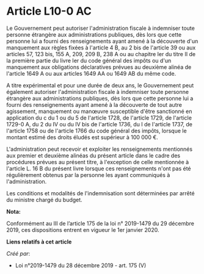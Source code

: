 # Article L10-0 AC

Le Gouvernement peut autoriser l'administration fiscale à indemniser toute personne étrangère aux administrations publiques,
dès lors que cette personne lui a fourni des renseignements ayant amené à la découverte d'un manquement aux règles fixées à
l'article 4 B, au 2 bis de l'article 39 ou aux articles 57, 123 bis, 155 A, 209, 209 B, 238 A ou au chapitre Ier du titre II
de la première partie du livre Ier du code général des impôts ou d'un manquement aux obligations déclaratives prévues au
deuxième alinéa de l'article 1649 A ou aux articles 1649 AA ou 1649 AB du même code.

A titre expérimental et pour une durée de deux ans, le Gouvernement peut également autoriser l'administration fiscale à
indemniser toute personne étrangère aux administrations publiques, dès lors que cette personne lui a fourni des
renseignements ayant amené à la découverte de tout autre agissement, manquement ou manœuvre susceptible d'être sanctionné en
application du c du 1 ou du 5 de l'article 1728, de l'article 1729, de l'article 1729-0 A, du 2 du IV ou du IV bis de
l'article 1736, du I de l'article 1737, de l'article 1758 ou de l'article 1766 du code général des impôts, lorsque le montant
estimé des droits éludés est supérieur à 100 000 €.

L'administration peut recevoir et exploiter les renseignements mentionnés aux premier et deuxième alinéas du présent article
dans le cadre des procédures prévues au présent titre, à l'exception de celle mentionnée à l'article L. 16 B du présent livre
lorsque ces renseignements n'ont pas été régulièrement obtenus par la personne les ayant communiqués à l'administration.

Les conditions et modalités de l'indemnisation sont déterminées par arrêté du ministre chargé du budget.

**Nota:**

Conformément au III de l’article 175 de la loi n° 2019-1479 du 29 décembre 2019, ces dispositions entrent en vigueur le 1er
janvier 2020.

**Liens relatifs à cet article**

_Créé par_:

  - Loi n°2019-1479 du 28 décembre 2019 - art. 175 (V)
